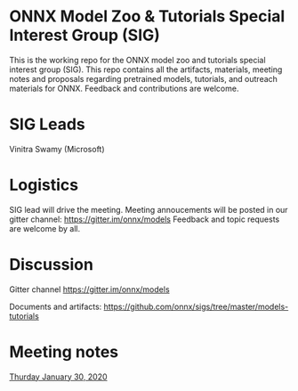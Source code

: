 # ONNX Model Zoo & Tutorials Special Interest Group (SIG)

This is the working repo for the ONNX model zoo and tutorials special interest group (SIG). This repo contains all the artifacts, materials, meeting notes and proposals regarding pretrained models, tutorials, and outreach materials for ONNX. Feedback and contributions are welcome.

# SIG Leads
Vinitra Swamy (Microsoft)

# Logistics
SIG lead will drive the meeting.
Meeting annoucements will be posted in our gitter channel: https://gitter.im/onnx/models
Feedback and topic requests are welcome by all.

# Discussion
Gitter channel https://gitter.im/onnx/models

Documents and artifacts: https://github.com/onnx/sigs/tree/master/models-tutorials

# Meeting notes
[Thurday January 30, 2020](meetings/20200130.md)
